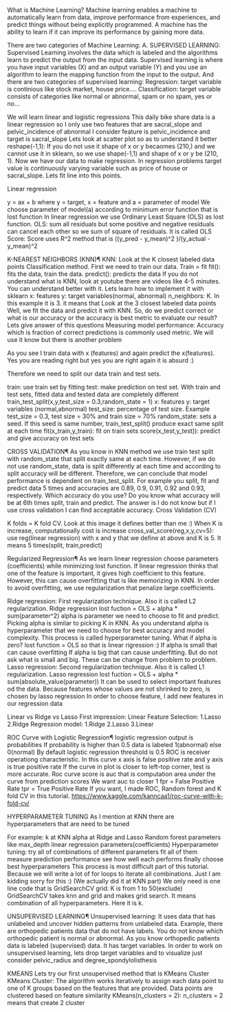 What is Machine Learning?
Machine learning enables a machine to automatically learn from data, improve performance from experiences, and predict things without being explicitly programmed. A machine has the ability to learn if it can improve its performance by gaining more data.

There are two categories of Machine Learning:
A. SUPERVISED LEARNING: Supervised Learning involves the data which is labeled and the algorithms learn to predict the output from the input data. Supervised learning is where you have input variables (X) and an output variable (Y) and you use an algorithm to learn the mapping function from the input to the output. And there are two categories of supervised learning:
Regression: target variable is continious like stock market, house price....
Classification: target variable consists of categories like normal or abnormal, spam or no spam, yes or no...

We will learn linear and logistic regressions
This daily bike share data is a linear regression so I only use two features that are sacral_slope and pelvic_incidence of abnormal
I consider feature is pelvic_incidence and target is sacral_slope
Lets look at scatter plot so as to understand it better
reshape(-1,1): If you do not use it shape of x or y becaomes (210,) and we cannot use it in sklearn, so we use shape(-1,1) and shape of x or y be (210, 1).
Now we have our data to make regression. In regression problems target value is continuously varying variable such as price of house or sacral_slope. Lets fit line into this points.


Linear regression

y = ax + b where y = target, x = feature and a = parameter of model
We choose parameter of model(a) according to minimum error function that is lost function
In linear regression we use Ordinary Least Square (OLS) as lost function.
OLS: sum all residuals but some positive and negative residuals can cancel each other so we sum of square of residuals. It is called OLS
Score: Score uses R^2 method that is ((y_pred - y_mean)^2 )/(y_actual - y_mean)^2

K-NEAREST NEIGHBORS (KNN)¶
KNN: Look at the K closest labeled data points
Classification method.
First we need to train our data. Train = fit
fit(): fits the data, train the data.
predict(): predicts the data
If you do not understand what is KNN, look at youtube there are videos like 4-5 minutes. You can understand better with it.
Lets learn how to implement it with sklearn
x: features
y: target variables(normal, abnormal)
n_neighbors: K. In this example it is 3. it means that Look at the 3 closest labeled data points
Well, we fit the data and predict it with KNN.
So, do we predict correct or what is our accuracy or the accuracy is best metric to evaluate our result? Lets give answer of this questions
Measuring model performance:
Accuracy which is fraction of correct predictions is commonly used metric. We will use it know but there is another problem

As you see I train data with x (features) and again predict the x(features). Yes you are reading right but yes you are right again it is absurd :)


Therefore we need to split our data train and test sets.

train: use train set by fitting
test: make prediction on test set.
With train and test sets, fitted data and tested data are completely different
train_test_split(x,y,test_size = 0.3,random_state = 1)
x: features
y: target variables (normal,abnormal)
test_size: percentage of test size. Example test_size = 0.3, test size = 30% and train size = 70%
random_state: sets a seed. If this seed is same number, train_test_split() produce exact same split at each time
fit(x_train,y_train): fit on train sets
score(x_test,y_test)): predict and give accuracy on test sets


CROSS VALIDATION¶
As you know in KNN method we use train test split with random_state that split exactly same at each time. However, if we do not use random_state, data is split differently at each time and according to split accuracy will be different. Therefore, we can conclude that model performance is dependent on train_test_split. For example you split, fit and predict data 5 times and accuracies are 0.89, 0.9, 0.91, 0.92 and 0.93, respectively. Which accuracy do you use? Do you know what accuracy will be at 6th times split, train and predict. The answer is I do not know but if I use cross validation I can find acceptable accuracy.
Cross Validation (CV)

K folds = K fold CV.
Look at this image it defines better than me :)
When K is increase, computationally cost is increase
cross_val_score(reg,x,y,cv=5): use reg(linear regression) with x and y that we define at above and K is 5. It means 5 times(split, train,predict)

Regularized Regression¶
As we learn linear regression choose parameters (coefficients) while minimizing lost function. If linear regression thinks that one of the feature is important, it gives high coefficient to this feature. However, this can cause overfitting that is like memorizing in KNN. In order to avoid overfitting, we use regularization that penalize large coefficients.

Ridge regression: First regularization technique. Also it is called L2 regularization.
Ridge regression lost fuction = OLS + alpha * sum(parameter^2)
alpha is parameter we need to choose to fit and predict. Picking alpha is similar to picking K in KNN. As you understand alpha is hyperparameter that we need to choose for best accuracy and model complexity. This process is called hyperparameter tuning.
What if alpha is zero? lost function = OLS so that is linear rigression :)
If alpha is small that can cause overfitting
If alpha is big that can cause underfitting. But do not ask what is small and big. These can be change from problem to problem.
Lasso regression: Second regularization technique. Also it is called L1 regularization.
Lasso regression lost fuction = OLS + alpha * sum(absolute_value(parameter))
It can be used to select important features od the data. Because features whose values are not shrinked to zero, is chosen by lasso regression
In order to choose feature, I add new features in our regression data

Linear vs Ridge vs Lasso First impression: Linear Feature Selection: 1.Lasso 2.Ridge Regression model: 1.Ridge 2.Lasso 3.Linear

ROC Curve with Logistic Regression¶
logistic regression output is probabilities
If probability is higher than 0.5 data is labeled 1(abnormal) else 0(normal)
By default logistic regression threshold is 0.5
ROC is receiver operationg characteristic. In this curve x axis is false positive rate and y axis is true positive rate
If the curve in plot is closer to left-top corner, test is more accurate.
Roc curve score is auc that is computation area under the curve from prediction scores
We want auc to closer 1
fpr = False Positive Rate
tpr = True Positive Rate
If you want, I made ROC, Random forest and K fold CV in this tutorial. https://www.kaggle.com/kanncaa1/roc-curve-with-k-fold-cv/


HYPERPARAMETER TUNING
As I mention at KNN there are hyperparameters that are need to be tuned

For example:
k at KNN
alpha at Ridge and Lasso
Random forest parameters like max_depth
linear regression parameters(coefficients)
Hyperparameter tuning:
try all of combinations of different parameters
fit all of them
measure prediction performance
see how well each performs
finally choose best hyperparameters
This process is most difficult part of this tutorial. Because we will write a lot of for loops to iterate all combinations. Just I am kidding sorry for this :) (We actually did it at KNN part)
We only need is one line code that is GridSearchCV
grid: K is from 1 to 50(exclude)
GridSearchCV takes knn and grid and makes grid search. It means combination of all hyperparameters. Here it is k.

UNSUPERVISED LEARNING¶
Unsupervised learning: It uses data that has unlabeled and uncover hidden patterns from unlabeled data. Example, there are orthopedic patients data that do not have labels. You do not know which orthopedic patient is normal or abnormal.
As you know orthopedic patients data is labeled (supervised) data. It has target variables. In order to work on unsupervised learning, lets drop target variables and to visualize just consider pelvic_radius and degree_spondylolisthesis


KMEANS
Lets try our first unsupervised method that is KMeans Cluster
KMeans Cluster: The algorithm works iteratively to assign each data point to one of K groups based on the features that are provided. Data points are clustered based on feature similarity
KMeans(n_clusters = 2): n_clusters = 2 means that create 2 cluster

